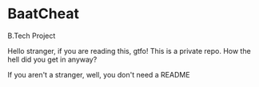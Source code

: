 # BaatCheat
B.Tech Project

Hello stranger, if you are reading this, gtfo!
This is a private repo. How the hell did you get in anyway?

If you aren't a stranger, well, you don't need a README
